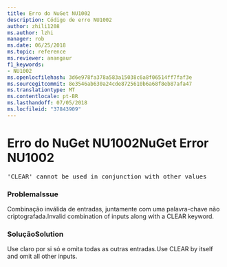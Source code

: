```yaml
---
title: Erro do NuGet NU1002
description: Código de erro NU1002
author: zhili1208
ms.author: lzhi
manager: rob
ms.date: 06/25/2018
ms.topic: reference
ms.reviewer: anangaur
f1_keywords:
- NU1002
ms.openlocfilehash: 3d6e978fa378a583a15038c6a8f06514ff7faf3e
ms.sourcegitcommit: 8e3546ab630a24cde8725610b6a68f8eb87afa47
ms.translationtype: MT
ms.contentlocale: pt-BR
ms.lasthandoff: 07/05/2018
ms.locfileid: "37843909"
---
```

# <a name="nuget-error-nu1002"></a><span data-ttu-id="43d6c-103">Erro do NuGet NU1002</span><span class="sxs-lookup"><span data-stu-id="43d6c-103">NuGet Error NU1002</span></span>

<pre>'CLEAR' cannot be used in conjunction with other values</pre>

### <a name="issue"></a><span data-ttu-id="43d6c-104">Problema</span><span class="sxs-lookup"><span data-stu-id="43d6c-104">Issue</span></span>
<span data-ttu-id="43d6c-105">Combinação inválida de entradas, juntamente com uma palavra-chave não criptografada.</span><span class="sxs-lookup"><span data-stu-id="43d6c-105">Invalid combination of inputs along with a CLEAR keyword.</span></span>

### <a name="solution"></a><span data-ttu-id="43d6c-106">Solução</span><span class="sxs-lookup"><span data-stu-id="43d6c-106">Solution</span></span>
<span data-ttu-id="43d6c-107">Use claro por si só e omita todas as outras entradas.</span><span class="sxs-lookup"><span data-stu-id="43d6c-107">Use CLEAR by itself and omit all other inputs.</span></span>